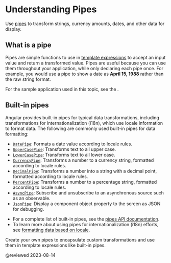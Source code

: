 # Understanding Pipes

Use [pipes](guide/glossary#pipe 'Definition of a pipe') to transform strings, currency amounts, dates, and other data for display.

## What is a pipe

Pipes are simple functions to use in [template expressions](/guide/glossary#template-expression 'Definition of template expression') to accept an input value and return a transformed value. Pipes are useful because you can use them throughout your application, while only declaring each pipe once.
For example, you would use a pipe to show a date as **April 15, 1988** rather than the raw string format.

<div class="alert is-helpful">

For the sample application used in this topic, see the <live-example name="pipes"></live-example>.

</div>

## Built-in pipes

Angular provides built-in pipes for typical data transformations, including transformations for internationalization (i18n), which use locale information to format data.
The following are commonly used built-in pipes for data formatting:

- [`DatePipe`](api/common/DatePipe): Formats a date value according to locale rules.
- [`UpperCasePipe`](api/common/UpperCasePipe): Transforms text to all upper case.
- [`LowerCasePipe`](api/common/LowerCasePipe): Transforms text to all lower case.
- [`CurrencyPipe`](api/common/CurrencyPipe): Transforms a number to a currency string, formatted according to locale rules.
- [`DecimalPipe`](/api/common/DecimalPipe): Transforms a number into a string with a decimal point, formatted according to locale rules.
- [`PercentPipe`](api/common/PercentPipe): Transforms a number to a percentage string, formatted according to locale rules.
- [`AsyncPipe`](api/common/AsyncPipe): Subscribe and unsubscribe to an asynchronous source such as an observable.
- [`JsonPipe`](api/common/JsonPipe): Display a component object property to the screen as JSON for debugging.

<div class="alert is-helpful">

- For a complete list of built-in pipes, see the [pipes API documentation](/api/common#pipes 'Pipes API reference summary').
- To learn more about using pipes for internationalization (i18n) efforts, see [formatting data based on locale][AioGuideI18nCommonFormatDataLocale].

</div>

Create your own pipes to encapsulate custom transformations and use them in template expressions like built-in pipes.

<!-- links -->

[AioGuideI18nCommonFormatDataLocale]: guide/i18n-common-format-data-locale 'Format data based on locale | Angular'

<!-- end links -->

@reviewed 2023-08-14
